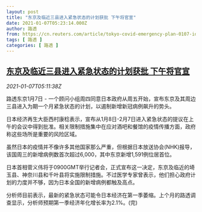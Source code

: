 ```yaml
---
layout: post
title: "东京及临近三县进入紧急状态的计划获批 下午将官宣"
date: 2021-01-07T05:23:14.000Z
author: 路透
from: https://cn.reuters.com/article/tokyo-covid-emergency-plan-0107-idCNKBS29C0IG
tags: [ 路透 ]
categories: [ 路透 ]
---
```

<!--1609996994000-->
[东京及临近三县进入紧急状态的计划获批 下午将官宣](https://cn.reuters.com/article/tokyo-covid-emergency-plan-0107-idCNKBS29C0IG)
------

<div>
<div><i>2021-01-07T05:11:38Z</i></div><p>路透东京1月7日 - 一个顾问小组周四同意日本政府从周五开始，宣布东京及其周边三县进入为期一个月紧急状态的计划，以遏制新增新冠病例飙升的势头。</p><p>日本经济再生大臣西村康稔表示，宣布从1月8日-2月7日进入紧急状态的提议在上午的会议中得到批准。相关限制措施集中在应对酒吧和餐馆的疫情传播方面，政府称这些场所是重要的风险区域。</p><p>虽然日本的疫情并不像许多其他国家那么严重，但根据日本放送协会(NHK)报导，该国周三的新增病例数首次超过6,000，其中东京新增1,591例位居首位。</p><p>日本首相菅义伟将于0900GMT举行记者会，正式宣布这一决定，东京及临近的埼玉县、神奈川县和千叶县将实施限制措施。不过医学专家曾表示，他们担心政府计划的力度并不够，因为日本全国的新增病例都触及高点。</p><p>分析师目前表示，最新的紧急状态可能令日本经济在第一季萎缩。上个月的路透调查显示，分析师预期第一季经济年化增长率为2.1%。(完)</p>
</div>
